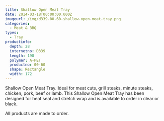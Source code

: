 ```yaml
---
title: Shallow Open Meat Tray
date: 2014-03-18T00:00:00.000Z
imageurl: /img/d339-00-60-shallow-open-meat-tray.png
categories:
  - Meat & BBQ
types:
  - Tray
productinfo:
  depth: 28
  internetno: D339
  length: 198
  polymer: A-PET
  productno: 00-60
  shape: Rectangle
  width: 172
---
```

Shallow Open Meat Tray. Ideal for meat cuts, grill steaks, minute steaks, chicken, pork, beef or lamb. This Shallow Open Meat Tray has been designed for heat seal and stretch wrap and is available to order in clear or black.

All products are made to order.

 
